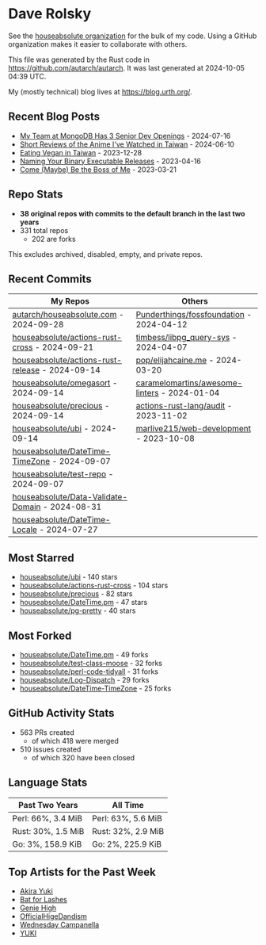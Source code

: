 
# Dave Rolsky

See the [houseabsolute organization](https://github.com/houseabsolute) for the
bulk of my code. Using a GitHub organization makes it easier to collaborate
with others.

This file was generated by the Rust code in
https://github.com/autarch/autarch. It was last generated at 2024-10-05 04:39 UTC.

My (mostly technical) blog lives at https://blog.urth.org/.

## Recent Blog Posts

- [My Team at MongoDB Has 3 Senior Dev Openings](https://blog.urth.org/2024/07/16/my-team-at-mongodb-has-3-senior-dev-openings/) - 2024-07-16
- [Short Reviews of the Anime I&#39;ve Watched in Taiwan](https://blog.urth.org/2024/06/10/short-reviews-of-the-anime-i-ve-watched-in-taiwan/) - 2024-06-10
- [Eating Vegan in Taiwan](https://blog.urth.org/2023/12/28/eating-vegan-in-taiwan/) - 2023-12-28
- [Naming Your Binary Executable Releases](https://blog.urth.org/2023/04/16/naming-your-binary-executable-releases/) - 2023-04-16
- [Come (Maybe) Be the Boss of Me](https://blog.urth.org/2023/03/21/come-maybe-be-the-boss-of-me/) - 2023-03-21


## Repo Stats
- **38 original repos with commits to the default branch in the last two years**
- 331 total repos
  - 202 are forks

This excludes archived, disabled, empty, and private repos.

## Recent Commits
| My Repos | Others |
|----------|--------|
| [autarch/houseabsolute.com](https://github.com/autarch/houseabsolute.com) - 2024-09-28              | [Punderthings/fossfoundation](https://github.com/Punderthings/fossfoundation) - 2024-04-12                |
| [houseabsolute/actions-rust-cross](https://github.com/houseabsolute/actions-rust-cross) - 2024-09-21              | [timbess/libpg_query-sys](https://github.com/timbess/libpg_query-sys) - 2024-04-07                |
| [houseabsolute/actions-rust-release](https://github.com/houseabsolute/actions-rust-release) - 2024-09-14              | [pop/elijahcaine.me](https://github.com/pop/elijahcaine.me) - 2024-03-20                |
| [houseabsolute/omegasort](https://github.com/houseabsolute/omegasort) - 2024-09-14              | [caramelomartins/awesome-linters](https://github.com/caramelomartins/awesome-linters) - 2024-01-04                |
| [houseabsolute/precious](https://github.com/houseabsolute/precious) - 2024-09-14              | [actions-rust-lang/audit](https://github.com/actions-rust-lang/audit) - 2023-11-02                |
| [houseabsolute/ubi](https://github.com/houseabsolute/ubi) - 2024-09-14              | [marlive215/web-development](https://github.com/marlive215/web-development) - 2023-10-08                |
| [houseabsolute/DateTime-TimeZone](https://github.com/houseabsolute/DateTime-TimeZone) - 2024-09-07              |                 |
| [houseabsolute/test-repo](https://github.com/houseabsolute/test-repo) - 2024-09-07              |                 |
| [houseabsolute/Data-Validate-Domain](https://github.com/houseabsolute/Data-Validate-Domain) - 2024-08-31              |                 |
| [houseabsolute/DateTime-Locale](https://github.com/houseabsolute/DateTime-Locale) - 2024-07-27              |                 |


## Most Starred
- [houseabsolute/ubi](https://github.com/houseabsolute/ubi) - 140 stars
- [houseabsolute/actions-rust-cross](https://github.com/houseabsolute/actions-rust-cross) - 104 stars
- [houseabsolute/precious](https://github.com/houseabsolute/precious) - 82 stars
- [houseabsolute/DateTime.pm](https://github.com/houseabsolute/DateTime.pm) - 47 stars
- [houseabsolute/pg-pretty](https://github.com/houseabsolute/pg-pretty) - 40 stars


## Most Forked
- [houseabsolute/DateTime.pm](https://github.com/houseabsolute/DateTime.pm) - 49 forks
- [houseabsolute/test-class-moose](https://github.com/houseabsolute/test-class-moose) - 32 forks
- [houseabsolute/perl-code-tidyall](https://github.com/houseabsolute/perl-code-tidyall) - 31 forks
- [houseabsolute/Log-Dispatch](https://github.com/houseabsolute/Log-Dispatch) - 29 forks
- [houseabsolute/DateTime-TimeZone](https://github.com/houseabsolute/DateTime-TimeZone) - 25 forks


## GitHub Activity Stats
- 563 PRs created
  - of which 418 were merged
- 510 issues created
  - of which 320 have been closed

## Language Stats
| Past Two Years        | All Time                |
|-----------------------|-------------------------|
| Perl: 66%, 3.4 MiB              | Perl: 63%, 5.6 MiB                |
| Rust: 30%, 1.5 MiB              | Rust: 32%, 2.9 MiB                |
| Go: 3%, 158.9 KiB              | Go: 2%, 225.9 KiB                |


## Top Artists for the Past Week
* [Akira Yuki](https://musicbrainz.org/search?query=Akira%20Yuki&amp;type=artist&amp;method=indexed)
* [Bat for Lashes](https://musicbrainz.org/artist/10000730-525f-4ed5-aaa8-92888f060f5f)
* [Genie High](https://musicbrainz.org/search?query=Genie%20High&amp;type=artist&amp;method=indexed)
* [OfficialHigeDandism](https://musicbrainz.org/search?query=OfficialHigeDandism&amp;type=artist&amp;method=indexed)
* [Wednesday Campanella](https://musicbrainz.org/artist/f9f9f6a1-693b-43da-bbeb-70395bb0a66a)
* [YUKI](https://musicbrainz.org/artist/379866cd-980d-4d20-81f2-37986fd766fc)

